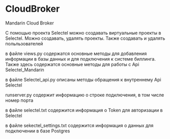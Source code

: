 # CloudBroker
Mandarin Cloud Broker

С помощью проекта Selectel можно создавать виртуальные проекты в Selectel.
Можно создавать, удалять проекты. Также создавать и удалять польльзователей


в файле  	views.py содержатся основные методы для добавления информации в базы данных и для подключения к системе биллинга. Также здесь содержатся
основные методы для работы с Api Selectel_Mandarin

в файле Selectel_api.py описаны методы обращения к внутреннему Api Selectel

runserver.py содержит информацию о строке подключения, в том числе номер порта

в файле selectel.txt содержится информация о Token для авторизации в Selectel

в файле sekectel_settings.txt содержится информация о данных для подключении в базе Postgres
